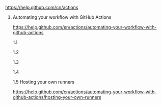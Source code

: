 https://help.github.com/cn/actions

1. Automating your workflow with GitHub Actions

    https://help.github.com/en/actions/automating-your-workflow-with-github-actions

    1.1 

    1.2

    1.3

    1.4

    1.5 Hosting your own runners

    https://help.github.com/cn/actions/automating-your-workflow-with-github-actions/hosting-your-own-runners